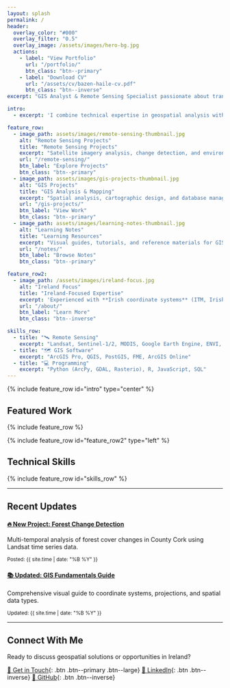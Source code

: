```yaml
---
layout: splash
permalink: /
header:
  overlay_color: "#000"
  overlay_filter: "0.5"
  overlay_image: /assets/images/hero-bg.jpg
  actions:
    - label: "View Portfolio"
      url: "/portfolio/"
      btn_class: "btn--primary"
    - label: "Download CV"
      url: "/assets/cv/bazen-haile-cv.pdf"
      btn_class: "btn--inverse"
excerpt: "GIS Analyst & Remote Sensing Specialist passionate about transforming geospatial data into actionable insights for environmental monitoring and sustainable development."

intro: 
  - excerpt: 'I combine technical expertise in geospatial analysis with practical problem-solving skills to support decision-making in environmental management, urban planning, and natural resource monitoring.'

feature_row:
  - image_path: assets/images/remote-sensing-thumbnail.jpg
    alt: "Remote Sensing Projects"
    title: "Remote Sensing Projects"
    excerpt: "Satellite imagery analysis, change detection, and environmental monitoring using Landsat, Sentinel, and commercial datasets."
    url: "/remote-sensing/"
    btn_label: "Explore Projects"
    btn_class: "btn--primary"
  - image_path: assets/images/gis-projects-thumbnail.jpg
    alt: "GIS Projects"
    title: "GIS Analysis & Mapping"
    excerpt: "Spatial analysis, cartographic design, and database management for infrastructure, environmental, and social applications."
    url: "/gis-projects/"
    btn_label: "View Work"
    btn_class: "btn--primary"
  - image_path: assets/images/learning-notes-thumbnail.jpg
    alt: "Learning Notes"
    title: "Learning Resources"
    excerpt: "Visual guides, tutorials, and reference materials for GIS and Remote Sensing concepts, tools, and workflows."
    url: "/notes/"
    btn_label: "Browse Notes"
    btn_class: "btn--primary"

feature_row2:
  - image_path: /assets/images/ireland-focus.jpg
    alt: "Ireland Focus"
    title: "Ireland-Focused Expertise"
    excerpt: 'Experienced with **Irish coordinate systems** (ITM, Irish Grid), **Ordnance Survey Ireland** data, and **EU Copernicus** program datasets. Familiar with environmental challenges and opportunities specific to Ireland.'
    url: "/about/"
    btn_label: "Learn More"
    btn_class: "btn--inverse"

skills_row:
  - title: "🛰️ Remote Sensing"
    excerpt: "Landsat, Sentinel-1/2, MODIS, Google Earth Engine, ENVI, SNAP"
  - title: "🗺️ GIS Software"
    excerpt: "ArcGIS Pro, QGIS, PostGIS, FME, ArcGIS Online"
  - title: "💻 Programming"
    excerpt: "Python (ArcPy, GDAL, Rasterio), R, JavaScript, SQL"
---
```


{% include feature_row id="intro" type="center" %}

## Featured Work

{% include feature_row %}

{% include feature_row id="feature_row2" type="left" %}

## Technical Skills

{% include feature_row id="skills_row" %}

---

## Recent Updates

<div class="grid__wrapper">
  <div class="grid__item">
    <h4><a href="/portfolio/landsat-change-detection/">🔥 New Project: Forest Change Detection</a></h4>
    <p>Multi-temporal analysis of forest cover changes in County Cork using Landsat time series data.</p>
    <small><i class="fas fa-calendar-alt" aria-hidden="true"></i> Posted: {{ site.time | date: "%B %Y" }}</small>
  </div>
  
  <div class="grid__item">
    <h4><a href="/notes/gis-fundamentals/">📚 Updated: GIS Fundamentals Guide</a></h4>
    <p>Comprehensive visual guide to coordinate systems, projections, and spatial data types.</p>
    <small><i class="fas fa-calendar-alt" aria-hidden="true"></i> Updated: {{ site.time | date: "%B %Y" }}</small>
  </div>
</div>

---

## Connect With Me

Ready to discuss geospatial solutions or opportunities in Ireland? 

[📧 Get in Touch](/contact/){: .btn .btn--primary .btn--large}
[💼 LinkedIn](https://linkedin.com/in/yourprofile){: .btn .btn--inverse}
[🐙 GitHub](https://github.com/bazenhaile){: .btn .btn--inverse}
